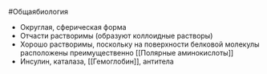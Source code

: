 #Общаябиология 
- Округлая, сферическая форма
- Отчасти растворимы (образуют коллоидные растворы)
- Хорошо растворимы, поскольку на поверхности белковой молекулы расположены преимущественно [[Полярные аминокислоты]]
- Инсулин, каталаза, [[Гемоглобин]], антитела